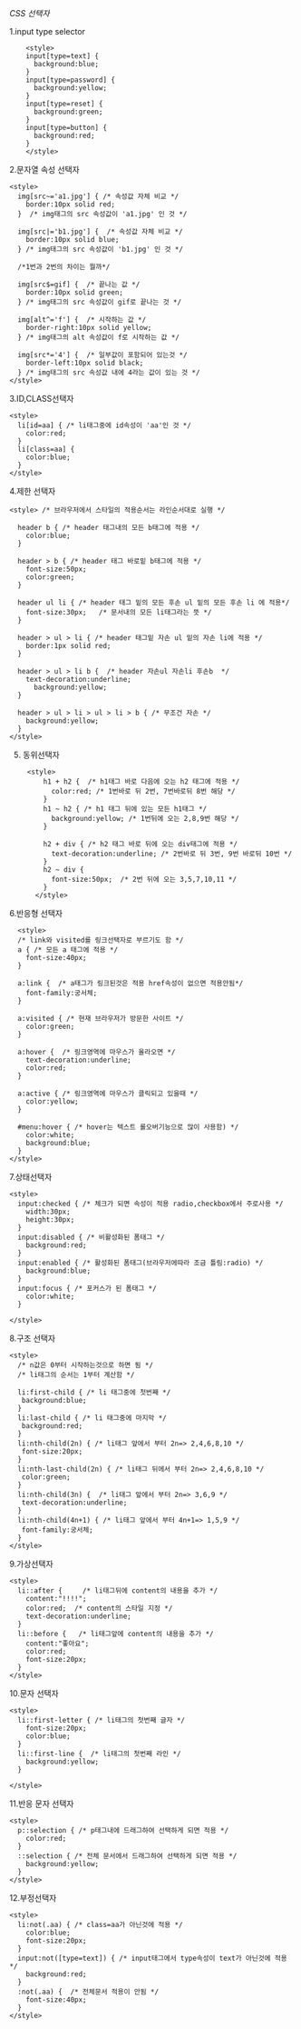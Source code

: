 *CSS 선택자*

1.input type selector

        <style>
        input[type=text] {
          background:blue;
        }
        input[type=password] {
          background:yellow;
        }
        input[type=reset] {
          background:green;
        }
        input[type=button] {
          background:red;
        }
        </style> 
        
2.문자열 속성 선택자     

    <style>
      img[src~='a1.jpg'] { /* 속성값 자체 비교 */
        border:10px solid red;
      }  /* img태그의 src 속성값이 'a1.jpg' 인 것 */

      img[src|='b1.jpg'] {  /* 속성값 자체 비교 */
        border:10px solid blue;
      } /* img태그의 src 속성값이 'b1.jpg' 인 것 */

      /*1번과 2번의 차이는 뭘까*/

      img[src$=gif] {  /* 끝나는 값 */
        border:10px solid green;
      } /* img태그의 src 속성값이 gif로 끝나는 것 */

      img[alt^='f'] {  /* 시작하는 값 */
        border-right:10px solid yellow;
      } /* img태그의 alt 속성값이 f로 시작하는 값 */

      img[src*='4'] {  /* 일부값이 포함되어 있는것 */
        border-left:10px solid black;
      } /* img태그의 src 속성값 내에 4라는 값이 있는 것 */
    </style>
    
3.ID,CLASS선택자

    <style>
      li[id=aa] { /* li태그중에 id속성이 'aa'인 것 */
        color:red;
      }
      li[class=aa] {
        color:blue;
      }
    </style>
    
    
4.제한 선택자 

    <style> /* 브라우저에서 스타일의 적용순서는 라인순서대로 실행 */

      header b { /* header 태그내의 모든 b태그에 적용 */
        color:blue;
      }

      header > b { /* header 태그 바로밑 b태그에 적용 */
        font-size:50px;
        color:green;
      }

      header ul li { /* header 태그 밑의 모든 후손 ul 밑의 모든 후손 li 에 적용*/
        font-size:30px;   /* 문서내의 모든 li태그라는 뜻 */
      }

      header > ul > li { /* header 태그밑 자손 ul 밑의 자손 li에 적용 */
        border:1px solid red;
      }

      header > ul > li b {  /* header 자손ul 자손li 후손b  */
        text-decoration:underline;
          background:yellow;
      }

      header > ul > li > ul > li > b { /* 무조건 자손 */
        background:yellow;
      }
    </style>
    
    
5. 동위선택자
    
        <style>
            h1 + h2 {  /* h1태그 바로 다음에 오는 h2 태그에 적용 */
              color:red; /* 1번바로 뒤 2번, 7번바로뒤 8번 해당 */
            }
            h1 ~ h2 { /* h1 태그 뒤에 있는 모든 h1태그 */
              background:yellow; /* 1번뒤에 오는 2,8,9번 해당 */
            }

            h2 + div { /* h2 태그 바로 뒤에 오는 div태그에 적용 */
              text-decoration:underline; /* 2번바로 뒤 3번, 9번 바로뒤 10번 */
            }
            h2 ~ div {
              font-size:50px;  /* 2번 뒤에 오는 3,5,7,10,11 */
            }
          </style>
          
          
          
6.반응형 선택자          

      <style>
      /* link와 visited를 링크선택자로 부르기도 함 */
      a { /* 모든 a 태그에 적용 */
        font-size:40px;
      }

      a:link {  /* a태그가 링크된것은 적용 href속성이 없으면 적용안됨*/
        font-family:궁서체;
      }

      a:visited { /* 현재 브라우저가 방문한 사이트 */
        color:green;
      }

      a:hover {  /* 링크영역에 마우스가 올라오면 */
        text-decoration:underline;
        color:red;
      } 

      a:active { /* 링크영역에 마우스가 클릭되고 있을때 */
        color:yellow;
      }

      #menu:hover { /* hover는 텍스트 롤오버기능으로 많이 사용함) */
        color:white;
        background:blue;
      }
    </style>
    
    
    
7.상태선택자


    <style>
      input:checked { /* 체크가 되면 속성이 적용 radio,checkbox에서 주로사용 */
        width:30px;
        height:30px;
      }
      input:disabled { /* 비활성화된 폼태그 */
        background:red;
      }
      input:enabled { /* 활성화된 폼태그(브라우저에따라 조금 틀림:radio) */
        background:blue;
      }
      input:focus { /* 포커스가 된 폼태그 */
        color:white;
      }

    </style>
    
    
    
8.구조 선택자


    <style>
      /* n값은 0부터 시작하는것으로 하면 됨 */
      /* li태그의 순서는 1부터 계산함 */

      li:first-child { /* li 태그중에 첫번째 */
       background:blue;
      }
      li:last-child { /* li 태그중에 마지막 */
       background:red;
      }
      li:nth-child(2n) { /* li태그 앞에서 부터 2n=> 2,4,6,8,10 */
       font-size:20px;
      }
      li:nth-last-child(2n) { /* li태그 뒤에서 부터 2n=> 2,4,6,8,10 */
       color:green;
      }
      li:nth-child(3n) {  /* li태그 앞에서 부터 2n=> 3,6,9 */
       text-decoration:underline;
      }
      li:nth-child(4n+1) { /* li태그 앞에서 부터 4n+1=> 1,5,9 */
       font-family:궁서체;
      }
    </style>
    
    
    
9.가상선택자    


    <style>
      li::after {     /* li태그뒤에 content의 내용을 추가 */
        content:"!!!!";
        color:red;  /* content의 스타일 지정 */
        text-decoration:underline;
      }
      li::before {   /* li태그앞에 content의 내용을 추가 */
        content:"좋아요";
        color:red;
        font-size:20px;
      }
    </style>
    
    
    
    
10.문자 선택자


    <style>
      li::first-letter { /* li태그의 첫번째 글자 */
        font-size:20px;
        color:blue;
      }
      li::first-line {  /* li태그의 첫번째 라인 */
        background:yellow;
      }

    </style>


11.반응 문자 선택자

    <style>
      p::selection { /* p태그내에 드래그하여 선택하게 되면 적용 */
        color:red;
      }
      ::selection { /* 전체 문서에서 드래그하여 선택하게 되면 적용 */
        background:yellow;
      }
    </style>
    
    
    
12.부정선택자

    <style>
      li:not(.aa) { /* class=aa가 아닌것에 적용 */
        color:blue;
        font-size:20px;
      }
      input:not([type=text]) { /* input태그에서 type속성이 text가 아닌것에 적용 */
        background:red;
      }
      :not(.aa) {  /* 전체문서 적용이 안됨 */
        font-size:40px;
      }
    </style>
